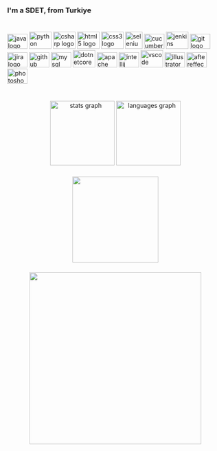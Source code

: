 <h3 align="left">I'm a SDET, from Turkiye</h3>

###

<br clear="both">

<div align="left">
  <img src="https://cdn.jsdelivr.net/gh/devicons/devicon/icons/java/java-original.svg" height="35" width="47" alt="java logo"  />
  <img src="https://cdn.jsdelivr.net/gh/devicons/devicon/icons/python/python-original.svg" height="40" width="52" alt="python logo"  />
  <img src="https://cdn.jsdelivr.net/gh/devicons/devicon/icons/csharp/csharp-original.svg" height="40" width="52" alt="csharp logo"  />
  <img src="https://cdn.jsdelivr.net/gh/devicons/devicon/icons/html5/html5-original.svg" height="40" width="52" alt="html5 logo"  />
  <img src="https://cdn.jsdelivr.net/gh/devicons/devicon/icons/css3/css3-original.svg" height="40" width="52" alt="css3 logo"  />
  <img src="https://raw.githubusercontent.com/detain/svg-logos/780f25886640cef088af994181646db2f6b1a3f8/svg/selenium-logo.svg" alt="selenium" width="40" height="40"/>
  <img src="https://cdn.jsdelivr.net/gh/devicons/devicon/icons/cucumber/cucumber-plain.svg" height="35" width="47" alt="cucumber logo"  />
  <img src="https://cdn.jsdelivr.net/gh/devicons/devicon/icons/jenkins/jenkins-original.svg" height="40" width="52" alt="jenkins logo"  />
  <img src="https://cdn.jsdelivr.net/gh/devicons/devicon/icons/git/git-original.svg" height="35" width="47" alt="git logo"  />
  <img src="https://cdn.jsdelivr.net/gh/devicons/devicon/icons/jira/jira-original-wordmark.svg" height="35" width="47" alt="jira logo"  />
  <img src="https://cdn.jsdelivr.net/gh/devicons/devicon/icons/github/github-original.svg" height="35" width="47" alt="github logo"  />
  <img src="https://cdn.jsdelivr.net/gh/devicons/devicon/icons/mysql/mysql-original-wordmark.svg" height="35" width="47" alt="mysql logo"  />
  
  
   
  <img src="https://cdn.jsdelivr.net/gh/devicons/devicon/icons/dotnetcore/dotnetcore-original.svg" height="40" width="52" alt="dotnetcore logo"  />
  <img src="https://cdn.jsdelivr.net/gh/devicons/devicon/icons/apache/apache-original.svg" height="35" width="47" alt="apache logo"  />
  <img src="https://cdn.jsdelivr.net/gh/devicons/devicon/icons/intellij/intellij-original.svg" height="35" width="47" alt="intellij logo"  />
  <img src="https://cdn.jsdelivr.net/gh/devicons/devicon/icons/vscode/vscode-original.svg" height="40" width="52" alt="vscode logo"  />
  <img src="https://cdn.jsdelivr.net/gh/devicons/devicon/icons/illustrator/illustrator-line.svg" height="35" width="47" alt="illustrator logo"  />
  <img src="https://cdn.jsdelivr.net/gh/devicons/devicon/icons/aftereffects/aftereffects-original.svg" height="35" width="47" alt="aftereffects logo"  />
  <img src="https://cdn.jsdelivr.net/gh/devicons/devicon/icons/photoshop/photoshop-line.svg" height="35" width="47" alt="photoshop logo"  />
  
</div>

###

<br clear="both">

<div align="center">
  <img src="https://github-readme-stats.vercel.app/api?hide_title=false&hide_rank=false&show_icons=true&include_all_commits=true&count_private=true&disable_animations=false&theme=github_dark&locale=en&hide_border=false&username=CyhnYldz" height="150" alt="stats graph"  />
  <img src="https://github-readme-stats.vercel.app/api/top-langs?locale=en&hide_title=false&layout=compact&card_width=320&langs_count=5&theme=github_dark&hide_border=false&username=CyhnYldz" height="150" alt="languages graph"  />
</div>

###

<div align="center">
  <img height="200" src="https://c.tenor.com/-buzIaq-QeoAAAAM/code-coding.gif"  />
</div>

###
<div align="center">
  <img height="400" src="https://avatars.githubusercontent.com/u/111140617?v=4"  />
</div>

###
